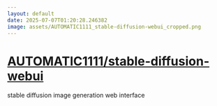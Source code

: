 ```yaml
---
layout: default
date: 2025-07-07T01:20:28.246382
image: assets/AUTOMATIC1111_stable-diffusion-webui_cropped.png
---
```


# [AUTOMATIC1111/stable-diffusion-webui](https://github.com/AUTOMATIC1111/stable-diffusion-webui)

stable diffusion image generation web interface
